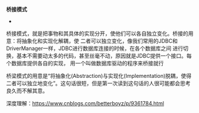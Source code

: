 **桥接模式**

-
桥接模式，就是把事物和其具体的实现分开，使他们可以各自独立变化。桥接的用意：将抽象化和实现化解耦，使
二者可以独立变化，像我们常用的JDBC和DriverManager一样，JDBC进行数据库连接的时候，在各个数据库之间
进行切换，基本不需要动太多的代码，甚至丝毫不动，原因就是JDBC提供一个接口。每个数据库提供各自的实现，
用一个叫做数据库驱动的程序来桥接就行

桥梁模式的用意是“将抽象化(Abstraction)与实现化(Implementation)脱耦，使得二者可以独立地变化”。这句话很短，但是第一次读到这句话的人很可能都会思考良久而不解其意。

深度理解：https://www.cnblogs.com/betterboyz/p/9361784.html



















